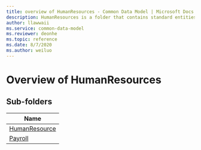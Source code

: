 ```yaml
---
title: overview of HumanResources - Common Data Model | Microsoft Docs
description: HumanResources is a folder that contains standard entities related to the Common Data Model.
author: llawwaii
ms.service: common-data-model
ms.reviewer: deonhe
ms.topic: reference
ms.date: 8/7/2020
ms.author: weiluo
---
```


# Overview of HumanResources


## Sub-folders

|Name|
|---|
|[HumanResource](HumanResource/overview.md)|
|[Payroll](Payroll/overview.md)|




